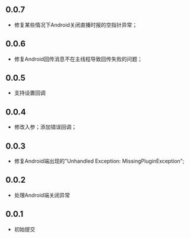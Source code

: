 ## 0.0.7

* 修复某些情况下Android关闭直播时报的空指针异常；

## 0.0.6

* 修复Android回传消息不在主线程导致回传失败的问题；

## 0.0.5

* 支持设置回调

## 0.0.4

* 修改入参；添加错误回调；

## 0.0.3

* 修复Android端出现的"Unhandled Exception: MissingPluginException";

## 0.0.2

* 处理Android端关闭异常

## 0.0.1

* 初始提交
